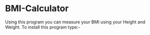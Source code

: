 # BMI-Calculator
Using this program you can measure your BMI using your Height and Weight.
To install this program type:-


